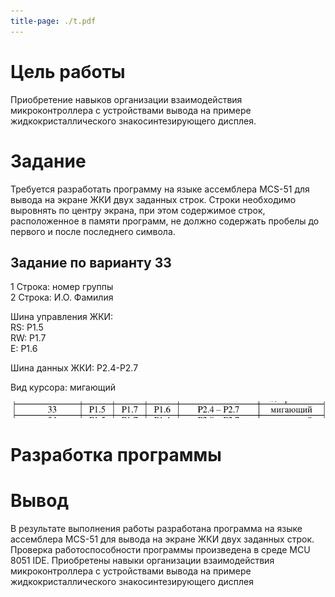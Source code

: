 ```yaml
---
title-page: ./t.pdf
---
```


# Цель работы

Приобретение навыков организации взаимодействия микроконтроллера с устройствами вывода на примере жидкокристаллического знакосинтезирующего дисплея.

# Задание

Требуется разработать программу на языке ассемблера MCS-51 для вывода на экране ЖКИ двух заданных строк. Строки необходимо выровнять по центру экрана, при этом содержимое строк, расположенное в памяти программ, не должно содержать пробелы до первого и после последнего символа.

## Задание по варианту 33

1 Строка: номер группы  
2 Строка: И.О. Фамилия  


Шина управления ЖКИ:  
RS: P1.5  
RW: P1.7  
E: P1.6

Шина данных ЖКИ: P2.4-P2.7

Вид курсора: мигающий

![Задание по варианту](image.png)

# Разработка программы



# Вывод

В результате выполнения работы разработана программа на языке ассемблера MCS-51 для вывода на экране ЖКИ двух заданных строк. Проверка работоспособности программы произведена в среде MCU 8051 IDE. Приобретены навыки организации взаимодействия микроконтроллера с устройствами вывода на примере жидкокристаллического знакосинтезирующего дисплея